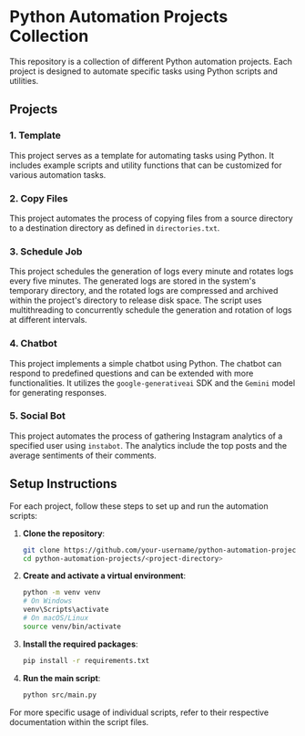 # Python Automation Projects Collection

This repository is a collection of different Python automation projects. Each project is designed to automate specific tasks using Python scripts and utilities.

## Projects

### 1. Template
This project serves as a template for automating tasks using Python. It includes example scripts and utility functions that can be customized for various automation tasks.

### 2. Copy Files
This project automates the process of copying files from a source directory to a destination directory as defined in `directories.txt`.

### 3. Schedule Job
This project schedules the generation of logs every minute and rotates logs every five minutes. The generated logs are stored in the system's temporary directory, and the rotated logs are compressed and archived within the project's directory to release disk space. The script uses multithreading to concurrently schedule the generation and rotation of logs at different intervals.

### 4. Chatbot
This project implements a simple chatbot using Python. The chatbot can respond to predefined questions and can be extended with more functionalities. It utilizes the `google-generativeai` SDK and the `Gemini` model for generating responses.

### 5. Social Bot
This project automates the process of gathering Instagram analytics of a specified user using `instabot`. The analytics include the top posts and the average sentiments of their comments.

## Setup Instructions

For each project, follow these steps to set up and run the automation scripts:

1. **Clone the repository**:
   ```sh
   git clone https://github.com/your-username/python-automation-projects.git
   cd python-automation-projects/<project-directory>
   ```

2. **Create and activate a virtual environment**:
   ```sh
   python -m venv venv
   # On Windows
   venv\Scripts\activate
   # On macOS/Linux
   source venv/bin/activate
   ```

3. **Install the required packages**:
   ```sh
   pip install -r requirements.txt
   ```

4. **Run the main script**:
   ```sh
   python src/main.py
   ```

For more specific usage of individual scripts, refer to their respective documentation within the script files.
